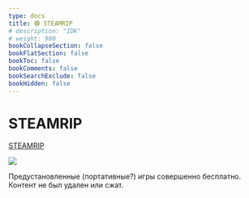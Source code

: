 ```yaml
---
type: docs
title: 🟢 STEAMRIP
# description: "IDK"
# weight: 900
bookCollapseSection: false
bookFlatSection: false
bookToc: false
bookComments: false
bookSearchExclude: false
bookHidden: false
---
```


# STEAMRIP

[STEAMRIP](https://steamrip.com/?nt)

![](@img/steamrip-screenshot.jpg)

Предустановленные (портативные?) игры совершенно бесплатно. Контент не был удален или сжат.

